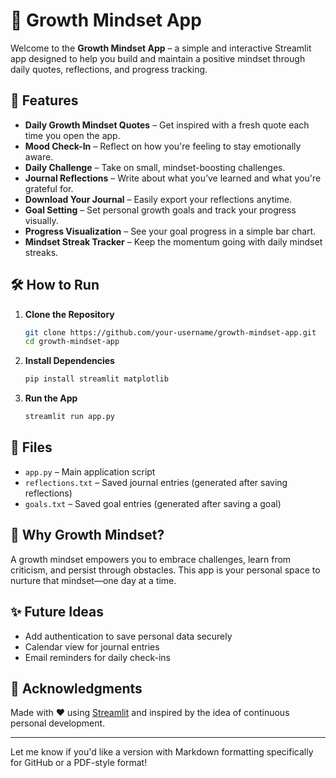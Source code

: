 # 🌱 Growth Mindset App

Welcome to the **Growth Mindset App** – a simple and interactive Streamlit app designed to help you build and maintain a positive mindset through daily quotes, reflections, and progress tracking.

## 🚀 Features

- **Daily Growth Mindset Quotes** – Get inspired with a fresh quote each time you open the app.
- **Mood Check-In** – Reflect on how you're feeling to stay emotionally aware.
- **Daily Challenge** – Take on small, mindset-boosting challenges.
- **Journal Reflections** – Write about what you’ve learned and what you're grateful for.
- **Download Your Journal** – Easily export your reflections anytime.
- **Goal Setting** – Set personal growth goals and track your progress visually.
- **Progress Visualization** – See your goal progress in a simple bar chart.
- **Mindset Streak Tracker** – Keep the momentum going with daily mindset streaks.

## 🛠️ How to Run

1. **Clone the Repository**
   ```bash
   git clone https://github.com/your-username/growth-mindset-app.git
   cd growth-mindset-app
   ```

2. **Install Dependencies**
   ```bash
   pip install streamlit matplotlib
   ```

3. **Run the App**
   ```bash
   streamlit run app.py
   ```

## 📁 Files

- `app.py` – Main application script
- `reflections.txt` – Saved journal entries (generated after saving reflections)
- `goals.txt` – Saved goal entries (generated after saving a goal)


## 🧠 Why Growth Mindset?

A growth mindset empowers you to embrace challenges, learn from criticism, and persist through obstacles. This app is your personal space to nurture that mindset—one day at a time.

## ✨ Future Ideas

- Add authentication to save personal data securely
- Calendar view for journal entries
- Email reminders for daily check-ins

## 🙌 Acknowledgments

Made with ❤️ using [Streamlit](https://streamlit.io/) and inspired by the idea of continuous personal development.

---

Let me know if you'd like a version with Markdown formatting specifically for GitHub or a PDF-style format!
